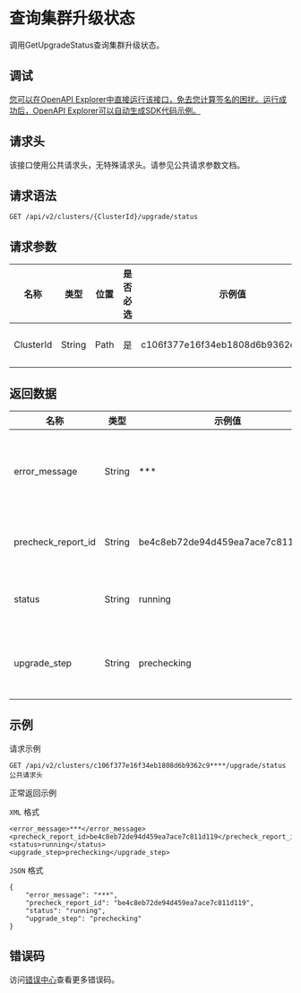 # 查询集群升级状态

调用GetUpgradeStatus查询集群升级状态。

## 调试

[您可以在OpenAPI Explorer中直接运行该接口，免去您计算签名的困扰。运行成功后，OpenAPI Explorer可以自动生成SDK代码示例。](https://api.aliyun.com/#product=CS&api=GetUpgradeStatus&type=ROA&version=2015-12-15)

## 请求头

该接口使用公共请求头，无特殊请求头。请参见公共请求参数文档。

## 请求语法

```
GET /api/v2/clusters/{ClusterId}/upgrade/status 
```

## 请求参数

|名称|类型|位置|是否必选|示例值|描述|
|--|--|--|----|---|--|
|ClusterId|String|Path|是|c106f377e16f34eb1808d6b9362c9\*\*\*\*|集群ID。 |

## 返回数据

|名称|类型|示例值|描述|
|--|--|---|--|
|error\_message|String|\*\*\*|集群升级中的错误信息。 |
|precheck\_report\_id|String|be4c8eb72de94d459ea7ace7c811d119|预检查返回ID。 |
|status|String|running|集群升级状态。 |
|upgrade\_step|String|prechecking|集群目前升级的阶段。 |

## 示例

请求示例

```
GET /api/v2/clusters/c106f377e16f34eb1808d6b9362c9****/upgrade/status
公共请求头
```

正常返回示例

`XML` 格式

```
<error_message>***</error_message>
<precheck_report_id>be4c8eb72de94d459ea7ace7c811d119</precheck_report_id>
<status>running</status>
<upgrade_step>prechecking</upgrade_step>
```

`JSON` 格式

```
{
    "error_message": "***",
    "precheck_report_id": "be4c8eb72de94d459ea7ace7c811d119",
    "status": "running",
    "upgrade_step": "prechecking"
}
```

## 错误码

访问[错误中心](https://error-center.alibabacloud.com/status/product/CS)查看更多错误码。

